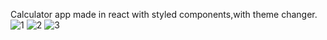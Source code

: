 Calculator app made in react with styled components,with theme changer.
![1](https://github.com/saad-ken/calulator-frontend-mentor/assets/88442215/dccd54f9-614d-4aa1-9c2f-47b69c029465)
![2](https://github.com/saad-ken/calulator-frontend-mentor/assets/88442215/80683a5a-caa7-4e64-b18d-668350383c0b)
![3](https://github.com/saad-ken/calulator-frontend-mentor/assets/88442215/7dfd98ac-382c-4546-a8ae-8ab7e45db206)
